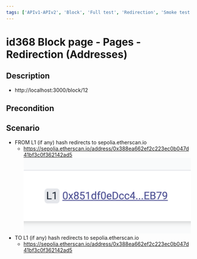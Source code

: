 ```yaml
---
tags: ['APIv1-APIv2', 'Block', 'Full test', 'Redirection', 'Smoke test', 'Automated', 'Active']
---
```


# id368 Block page - Pages - Redirection (Addresses)

## Description
  - http://localhost:3000/block/12

## Precondition


## Scenario
- FROM L1 (if any) hash redirects to sepolia.etherscan.io
    - https://sepolia.etherscan.io/address/0x388ea662ef2c223ec0b047d41bf3c0f362142ad5
      ![Screenshot](../../../../static/img/Pages/BlockPage/id368_1.png)
- TO L1 (if any) hash redirects to sepolia.etherscan.io
    - https://sepolia.etherscan.io/address/0x388ea662ef2c223ec0b047d41bf3c0f362142ad5
